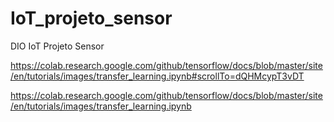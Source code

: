 # IoT_projeto_sensor
DIO IoT Projeto Sensor

https://colab.research.google.com/github/tensorflow/docs/blob/master/site/en/tutorials/images/transfer_learning.ipynb#scrollTo=dQHMcypT3vDT

https://colab.research.google.com/github/tensorflow/docs/blob/master/site/en/tutorials/images/transfer_learning.ipynb
